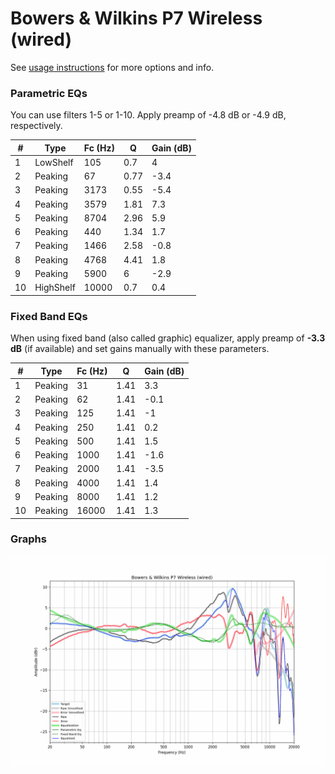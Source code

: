 # Bowers & Wilkins P7 Wireless (wired)
See [usage instructions](https://github.com/jaakkopasanen/AutoEq#usage) for more options and info.

### Parametric EQs
You can use filters 1-5 or 1-10. Apply preamp of -4.8 dB or -4.9 dB, respectively.

|   # | Type      |   Fc (Hz) |    Q |   Gain (dB) |
|-----|-----------|-----------|------|-------------|
|   1 | LowShelf  |       105 | 0.7  |         4   |
|   2 | Peaking   |        67 | 0.77 |        -3.4 |
|   3 | Peaking   |      3173 | 0.55 |        -5.4 |
|   4 | Peaking   |      3579 | 1.81 |         7.3 |
|   5 | Peaking   |      8704 | 2.96 |         5.9 |
|   6 | Peaking   |       440 | 1.34 |         1.7 |
|   7 | Peaking   |      1466 | 2.58 |        -0.8 |
|   8 | Peaking   |      4768 | 4.41 |         1.8 |
|   9 | Peaking   |      5900 | 6    |        -2.9 |
|  10 | HighShelf |     10000 | 0.7  |         0.4 |

### Fixed Band EQs
When using fixed band (also called graphic) equalizer, apply preamp of **-3.3 dB** (if available) and set gains manually with these parameters.

|   # | Type    |   Fc (Hz) |    Q |   Gain (dB) |
|-----|---------|-----------|------|-------------|
|   1 | Peaking |        31 | 1.41 |         3.3 |
|   2 | Peaking |        62 | 1.41 |        -0.1 |
|   3 | Peaking |       125 | 1.41 |        -1   |
|   4 | Peaking |       250 | 1.41 |         0.2 |
|   5 | Peaking |       500 | 1.41 |         1.5 |
|   6 | Peaking |      1000 | 1.41 |        -1.6 |
|   7 | Peaking |      2000 | 1.41 |        -3.5 |
|   8 | Peaking |      4000 | 1.41 |         1.4 |
|   9 | Peaking |      8000 | 1.41 |         1.2 |
|  10 | Peaking |     16000 | 1.41 |         1.3 |

### Graphs
![](./Bowers%20&%20Wilkins%20P7%20Wireless%20(wired).png)
